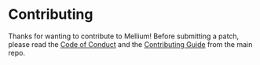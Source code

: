 # Contributing

Thanks for wanting to contribute to Mellium! Before submitting a patch, please
read the [Code of Conduct] and the [Contributing Guide] from the main repo.

[Code of Conduct]: https://github.com/mellium/xmpp/blob/master/docs/CODE_OF_CONDUCT.md
[Contributing Guide]: https://github.com/mellium/xmpp/blob/master/docs/CONTRIBUTING.md
